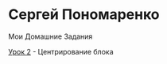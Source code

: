 # Сергей Пономаренко


Мои Домашние Задания


[Урок 2](http://web10.github.io/Practic2/ "Центрирование") - Центрирование блока
